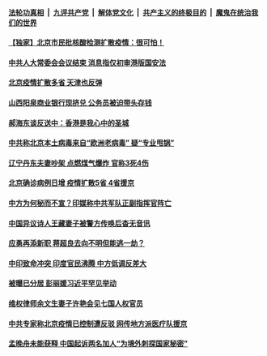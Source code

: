 

####  [法轮功真相](../../../../basic/blob/master/README.md?t=06210702) &nbsp;|&nbsp; [九评共产党](../../../../9ping.md/blob/master/README.md?t=06210702) &nbsp;|&nbsp; [解体党文化](../../../../jtdwh.md/blob/master/README.md?t=06210702)  &nbsp;|&nbsp; [共产主义的终极目的](../../../../gczydzjmd.md/blob/master/README.md?t=06210702) &nbsp;|&nbsp; [魔鬼在统治我们的世界](../../../../mgztzwmdsj.md/blob/master/README.md?t=06210702) 

#### [【独家】北京市民批核酸检测扩散疫情：很可怕！](../pages/soh5/392512.md?t=06210702) 
#### [中共人大常委会会议结束 消息指仅初审港版国安法](../pages/soh5/392407.md?t=06210702) 
#### [北京疫情扩散多省 天津也反弹](../pages/soh5/392362.md?t=06210702) 
#### [山西阳泉商业银行现挤兑 公务员被迫带头存钱](../pages/soh5/392341.md?t=06210702) 
#### [郝海东谈反送中：香港是我心中的圣城](../pages/soh5/392344.md?t=06210702) 
#### [中共称北京本土病毒来自“欧洲老病毒” 疑“专业甩锅”](../pages/soh5/392329.md?t=06210702) 
#### [辽宁丹东夫妻吵架 点燃煤气爆炸 官称3死4伤](../pages/soh5/392311.md?t=06210702) 
#### [北京确诊病例日增 疫情扩散5省 4省援京 ](../pages/soh5/392287.md?t=06210702) 
#### [中方为何秘而不宣？印媒称中共军队正副指挥官阵亡](../pages/soh5/392275.md?t=06210702) 
#### [中国异议诗人王藏妻子被警方传唤后杳无音讯](../pages/soh5/392260.md?t=06210702) 
#### [应勇再添新职 蒋超良去向不明但能逃一劫？](../pages/soh5/392263.md?t=06210702) 
#### [中印致命冲突 印度官民沸腾 中方低调反差大](../pages/soh5/392116.md?t=06210702) 
#### [被曝已分居 彭丽媛习近平罕见举动](../pages/soh5/391921.md?t=06210702) 
#### [维权律师余文生妻子许艳会见七国人权官员](../pages/soh5/392098.md?t=06210702) 
#### [中共专家称北京疫情已控制遭反驳 网传地方派医疗队援京](../pages/soh5/392083.md?t=06210702) 
#### [孟晚舟未能获释 中国起诉两名加人“为境外刺探国家秘密”](../pages/soh5/392029.md?t=06210702) 
